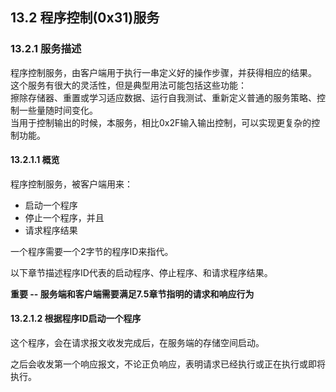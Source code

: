 ## 13.2 程序控制(0x31)服务

### 13.2.1 服务描述

程序控制服务，由客户端用于执行一串定义好的操作步骤，并获得相应的结果。<br>
这个服务有很大的灵活性，但是典型用法可能包括这些功能：<br>
擦除存储器、重置或学习适应数据、运行自我测试、重新定义普通的服务策略、控制一些量随时间变化。<br>
当用于控制输出的时候，本服务，相比0x2F输入输出控制，可以实现更复杂的控制功能。<br>

#### 13.2.1.1 概览

程序控制服务，被客户端用来：
- 启动一个程序
- 停止一个程序，并且
- 请求程序结果

一个程序需要一个2字节的程序ID来指代。

以下章节描述程序ID代表的启动程序、停止程序、和请求程序结果。

**重要 -- 服务端和客户端需要满足7.5章节指明的请求和响应行为**

#### 13.2.1.2 根据程序ID启动一个程序

这个程序，会在请求报文收发完成后，在服务端的存储空间启动。

之后会收发第一个响应报文，不论正负响应，表明请求已经执行或正在执行或即将执行。


